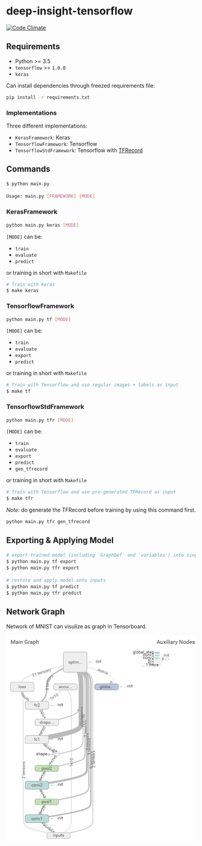 # deep-insight-tensorflow

[![Code Climate](https://codeclimate.com/github/leVirve/deep-insight-tensorflow/badges/gpa.svg)](https://codeclimate.com/github/leVirve/deep-insight-tensorflow)

## Requirements

- Python >= 3.5
- `tensorflow` >= `1.0.0`
- `keras`

Can install dependencies through freezed requirements file:

```bash
pip install -r requirements.txt
```

### Implementations

Three different implementations:

- `KerasFramework`: Keras
- `TensorflowFramework`: Tensorflow
- `TensorflowStdFramework`: Tensorflow with [TFRecord](https://www.tensorflow.org/how_tos/reading_data/#standard_tensorflow_format)

## Commands

```bash
$ python main.py

Usage: main.py [FRAMEWORK] [MODE]
```

### KerasFramework

```bash
python main.py keras [MODE]
```

`[MODE]` can be:

- `train`
- `evaluate`
- `predict`

or training in short with `Makefile`

```bash
# Train with Keras
$ make keras
```

### TensorflowFramework

```bash
python main.py tf [MODE]
```

`[MODE]` can be:

- `train`
- `evaluate`
- `export`
- `predict`

or training in short with `Makefile`

```bash
# Train with Tensorflow and use regular images + labels as input
$ make tf
```

### TensorflowStdFramework

```bash
python main.py tfr [MODE]
```

`[MODE]` can be:

- `train`
- `evaluate`
- `export`
- `predict`
- `gen_tfrecord`

or training in short with `Makefile`

```bash
# Train with Tensorflow and use pre-generated TFRecord as input
$ make tfr
```

*Note*: do generate the TFRecord before training by using this command first.

```bash
python main.py tfr gen_tfrecord
```

## Exporting & Applying Model

```bash
# export trained model (including `GraphDef` and 'variables') into single file
$ python main.py tf export
$ python main.py tfr export

# restore and apply model onto inputs
$ python main.py tf predict
$ python main.py tfr predict
```

## Network Graph

Network of MNIST can visulize as graph in Tensorboard.

![mnist in tensorflow](doc/img/mnist-tsb-graph.png)
